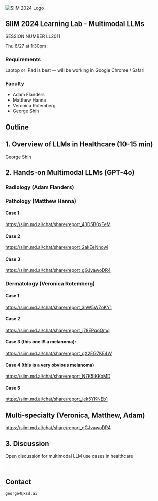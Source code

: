 ![SIIM 2024 Logo](https://siim.md.ai/api/chat/images/62f8ab69-9fb0-48a4-a551-be33a62f9087.png) 

## SIIM 2024 Learning Lab - Multimodal LLMs

SESSION NUMBER LL2011

Thu 6/27 at 1:30pm

### Requirements

Laptop or iPad is best -- will be working in Google Chrome / Safari

### Faculty

- Adam Flanders
- Matthew Hanna
- Veronica Rotemberg
- George Shih

## Outline

## 1. Overview of LLMs in Healthcare (10-15 min)

George Shih

## 2. Hands-on Multimodal LLMs (GPT-4o)

### Radiology (Adam Flanders)

### Pathology (Matthew Hanna)

#### Case 1

https://siim.md.ai/chat/share/report_43D5B0xEeM

#### Case 2

https://siim.md.ai/chat/share/report_2akEeNnowl

#### Case 3

https://siim.md.ai/chat/share/report_gGJvawoDR4

### Dermatology (Veronica Rotemberg)

#### Case 1

https://siim.md.ai/chat/share/report_3nW5WZoKY1

#### Case 2

https://siim.md.ai/chat/share/report_j78EPqoQmq

#### Case 3 (this one IS a melanoma):

https://siim.md.ai/chat/share/report_gX2EG7KE4W

#### Case 4 (this is a very obvious melanoma)

https://siim.md.ai/chat/share/report_N7K5lKKoMD

#### Case 5

https://siim.md.ai/chat/share/report_jek5YKNEb1


## Multi-specialty (Veronica, Matthew, Adam)

https://siim.md.ai/chat/share/report_gGJvawoDR4


## 3. Discussion

Open discussion for multimodal LLM use cases in healthcare


--
## Contact

```contact
george4@xsd.ai
```

